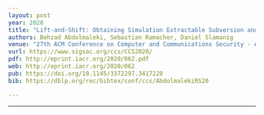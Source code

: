 ```yaml
---
layout: post
year: 2020
title: "Lift-and-Shift: Obtaining Simulation Extractable Subversion and Updatable SNARKs Generically"
authors: Behzad Abdolmaleki, Sebastian Ramacher, Daniel Slamanig
venue: "27th ACM Conference on Computer and Communications Security - ACM CCS 2020, November 9-13 2020 (virtual)."
vurl: https://www.sigsac.org/ccs/CCS2020/
pdf: http://eprint.iacr.org/2020/062.pdf
web: http://eprint.iacr.org/2020/062
pub: https://doi.org/10.1145/3372297.3417228
bib: https://dblp.org/rec/bibtex/conf/ccs/AbdolmalekiRS20

---
```



---



